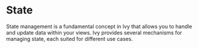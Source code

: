 # State

<Ingress Text="Master reactive state management in Ivy using hooks like UseState, UseSignal, and UseEffect to build dynamic, responsive applications." />

State management is a fundamental concept in Ivy that allows you to handle and update data within your views. Ivy provides several mechanisms for managing state, each suited for different use cases.
